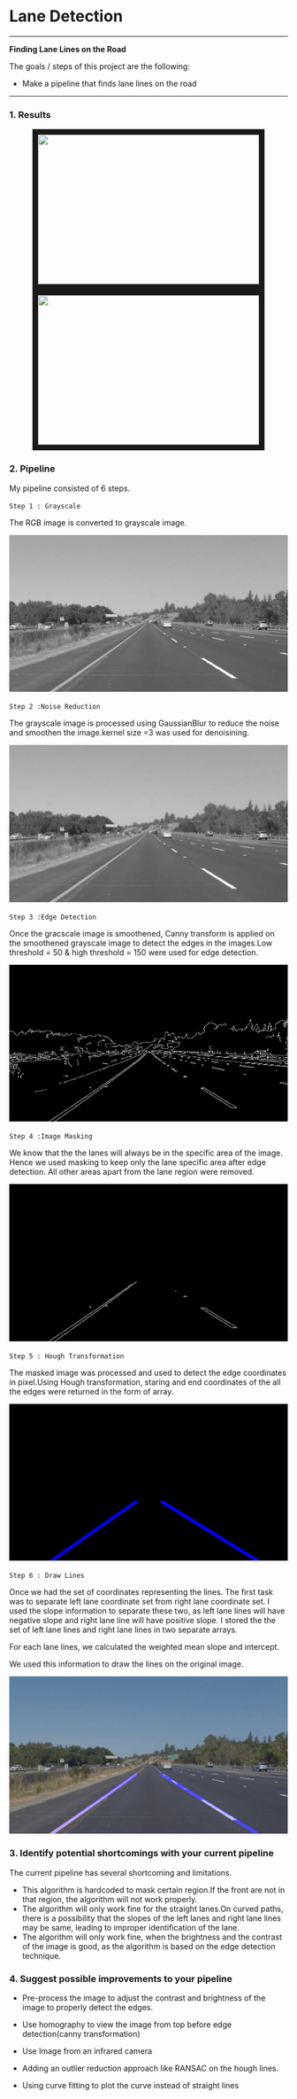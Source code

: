 # **Lane Detection**

---

**Finding Lane Lines on the Road**

The goals / steps of this project are the following:
* Make a pipeline that finds lane lines on the road


[//]: # (Image References)

[image1]: ./test_images_output/gray_solidYellowLeft.jpg "Grayscale"
[image2]: ./test_images_output/blur_gray_solidYellowLeft.jpg "Grayscale_Blur"
[image3]: ./test_images_output/canny_image_solidYellowLeft.jpg "Canny"
[image4]: ./test_images_output/masked_image_solidYellowLeft.jpg "Canny_masked"
[image5]: ./test_images_output/line_img_solidYellowLeft.jpg "Line"
[image6]: ./test_images_output/final_solidYellowLeft.jpg "Result"

---
### 1. Results

<p align="center">
<img src="https://github.com/sauravkdeo/CarND-LaneLines-P1/blob/master/test_videos_output/solidYellowLeft.gif" width="400" height="270" border="10">
<img src="https://github.com/sauravkdeo/CarND-LaneLines-P1/blob/master/test_videos_output/solidWhiteRight.gif" width="400" height="270" border="10">
</p>

### 2. Pipeline

My pipeline consisted of 6 steps.

`Step 1 : Grayscale `

The RGB image is converted to grayscale image.

![alt text][image1]

`Step 2 :Noise Reduction `

The grayscale image is processed using GaussianBlur to reduce the noise and smoothen the image.kernel size =3 was used for denoisining.

![alt text][image2]

 `Step 3 :Edge Detection`

 Once the gracscale image is smoothened, Canny transform is applied on the smoothened grayscale image to detect the edges in the images.Low threshold = 50 & high threshold = 150 were used for edge detection.

 ![alt text][image3]

 `Step 4 :Image Masking`

 We know that the the lanes will always be in the specific area of the image. Hence we used masking to keep only the lane specific area after edge detection. All other areas apart from the lane region were removed.

![alt text][image4]

 `Step 5 : Hough Transformation`

 The masked image was processed and used to detect the edge coordinates in pixel.Using Hough transformation, staring and end coordinates of the all the edges were returned in the form of array.

 ![alt text][image5]

 `Step 6 : Draw Lines`

 Once we had the set of coordinates representing the lines. The first task was to separate left lane coordinate set from right lane coordinate set.
 I used the slope information to separate these two, as left lane lines will have negative slope and right lane line will have positive slope. I stored the the set of left lane lines and right lane lines in two separate arrays.

 For each lane lines, we calculated the weighted mean slope and intercept.

 We used this information to draw the lines on the original image.

 ![alt text][image6]


### 3. Identify potential shortcomings with your current pipeline

The current pipeline has several shortcoming and limitations.

* This algorithm is hardcoded to mask certain region.If the front are not in that region, the algorithm will not work properly.
* The algorithm will only work fine for the straight lanes.On curved paths, there is a possibility that the slopes of the left lanes and right lane lines may be same, leading to improper identification of the lane.
* The algorithm will only work fine, when the brightness and the contrast of the image is good, as the algorithm is based on the edge detection technique.


### 4. Suggest possible improvements to your pipeline

* Pre-process the image to adjust the contrast and brightness of the image to properly detect the edges.

* Use homography to view the image from top before edge detection(canny transformation)

* Use Image from an infrared camera

* Adding an outlier reduction approach like RANSAC on the hough lines.

* Using curve fitting to plot the curve instead of straight lines
